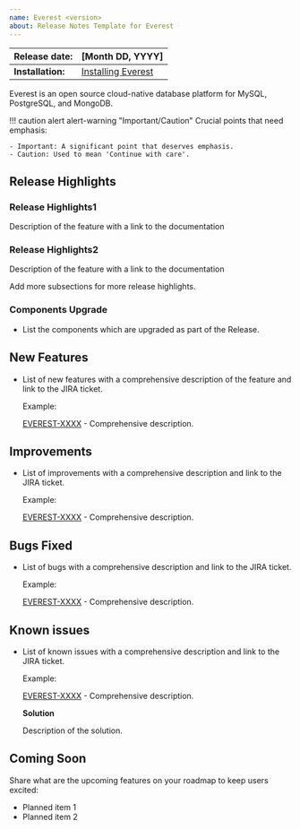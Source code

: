 ```yaml
---
name: Everest <version>
about: Release Notes Template for Everest
---
```


| **Release date:** | [Month DD, YYYY]                                                      |
| ----------------- | --------------------------------------------------------------------- |
| **Installation:** | [Installing Everest](https://www.percona.com/software/pmm/quickstart) |

Everest is an open source cloud-native database platform for MySQL, PostgreSQL, and MongoDB.

!!! caution alert alert-warning "Important/Caution"
Crucial points that need emphasis:

    - Important: A significant point that deserves emphasis.
    - Caution: Used to mean 'Continue with care'.

## Release Highlights

### Release Highlights1

Description of the feature with a link to the documentation

### Release Highlights2

Description of the feature with a link to the documentation

Add more subsections for more release highlights.

### Components Upgrade

- List the components which are upgraded as part of the Release.

## New Features

- List of new features with a comprehensive description of the feature and link to the JIRA ticket.

  Example:

  [EVEREST-XXXX](https://jira.percona.com/browse/EVEREST-XXXX) - Comprehensive description.

## Improvements

- ​​List of improvements with a comprehensive description and link to the JIRA ticket.

  Example:

  [EVEREST-XXXX](https://jira.percona.com/browse/EVEREST-XXXX) - Comprehensive description.

## Bugs Fixed

- ​​List of bugs with a comprehensive description and link to the JIRA ticket.

  Example:

  [EVEREST-XXXX](https://jira.percona.com/browse/EVEREST-XXXX) - Comprehensive description.

## Known issues

- ​List of known issues with a comprehensive description and link to the JIRA ticket.

  Example:

  [EVEREST-XXXX](https://jira.percona.com/browse/EVEREST-XXXX) - Comprehensive description.

  **Solution**

  Description of the solution.

## Coming Soon

Share what are the upcoming features on your roadmap to keep users excited:

- Planned item 1
- Planned item 2
